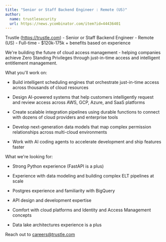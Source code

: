 ```yaml
---
title: "Senior or Staff Backend Engineer : Remote (US)"
author:
  name: trustlesecurity
  url: https://news.ycombinator.com/item?id=44436401
---
```

Trustle (<a href="https:&#x2F;&#x2F;trustle.com" rel="nofollow">https:&#x2F;&#x2F;trustle.com</a>) - Senior or Staff Backend Engineer - Remote (US) - Full-time - $120k-175k + benefits based on experience

We&#x27;re building the future of cloud access management - helping companies achieve Zero Standing Privileges through just-in-time access and intelligent entitlement management.

What you&#x27;ll work on:

- Build intelligent scheduling engines that orchestrate just-in-time access across thousands of cloud resources

- Design AI-powered systems that help customers intelligently request and review access across AWS, GCP, Azure, and SaaS platforms

- Create scalable integration pipelines using durable functions to connect with dozens of cloud providers and enterprise tools

- Develop next-generation data models that map complex permission relationships across multi-cloud environments

- Work with AI coding agents to accelerate development and ship features faster

What we&#x27;re looking for:

- Strong Python experience (FastAPI is a plus)

- Experience with data modeling and building complex ELT pipelines at scale

- Postgres experience and familiarity with BigQuery

- API design and development expertise

- Comfort with cloud platforms and Identity and Access Management concepts

- Data lake architectures experience is a plus

Reach out to careers@trustle.com
<JobApplication />
